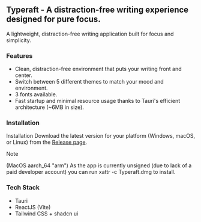 ## Typeraft - A distraction-free writing experience designed for pure focus.

A lightweight, distraction-free writing application built for focus and simplicity.

### Features

- Clean, distraction-free environment that puts your writing front and center.
- Switch between 5 different themes to match your mood and environment.
- 3 fonts available.
- Fast startup and minimal resource usage thanks to Tauri's efficient architecture (~6MB in size).

### Installation

Installation Download the latest version for your platform (Windows, macOS, or Linux) from the [Release page](https://github.com/vaishnavme/typeraft/releases).

> [!NOTE]
> (MacOS aarch_64 "arm") As the app is currently unsigned (due to lack of a paid developer account) you can run xattr -c Typeraft.dmg to install.

### Tech Stack

- Tauri
- ReactJS (Vite)
- Tailwind CSS + shadcn ui
